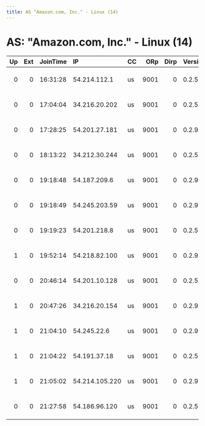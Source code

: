 ```yaml
---
title: AS "Amazon.com, Inc." - Linux (14)
---
```


# AS: "Amazon.com, Inc." - Linux (14)

|   Up |   Ext | JoinTime   | IP             | CC   |   ORp |   Dirp | Version   | Contact               | Nickname            |   eFamMembers |
|-----:|------:|:-----------|:---------------|:-----|------:|-------:|:----------|:----------------------|:--------------------|--------------:|
|    0 |     0 | 16:31:28   | 54.214.112.1   | us   |  9001 |      0 | 0.2.5.14  | root at example dot o | citest0007368NhqRPU |             1 |
|    0 |     0 | 17:04:04   | 34.216.20.202  | us   |  9001 |      0 | 0.2.5.14  | root at example dot o | citest0003932nSAyBR |             1 |
|    0 |     0 | 17:28:25   | 54.201.27.181  | us   |  9001 |      0 | 0.2.9.12  | root at example dot o | citest26529rMmLn7Fg |             1 |
|    0 |     0 | 18:13:22   | 34.212.30.244  | us   |  9001 |      0 | 0.2.5.14  | root at example dot o | citest265474HM4K8Ec |             1 |
|    0 |     0 | 19:18:48   | 54.187.209.6   | us   |  9001 |      0 | 0.2.9.12  | root at example dot o | citest26555XuDjNaEf |             1 |
|    0 |     0 | 19:18:49   | 54.245.203.59  | us   |  9001 |      0 | 0.2.9.12  | root at example dot o | citest26554adXDnk8T |             1 |
|    0 |     0 | 19:19:23   | 54.201.218.8   | us   |  9001 |      0 | 0.2.5.14  | root at example dot o | citest26556JYtkgBLx |             1 |
|    1 |     0 | 19:52:14   | 54.218.82.100  | us   |  9001 |      0 | 0.2.9.12  | root at example dot o | citest26573PMWejnKT |             1 |
|    0 |     0 | 20:46:14   | 54.201.10.128  | us   |  9001 |      0 | 0.2.5.14  | root at example dot o | citest26578TPNtRWfP |             1 |
|    1 |     0 | 20:47:26   | 34.216.20.154  | us   |  9001 |      0 | 0.2.9.12  | root at example dot o | citest26579TPNtRWfP |             1 |
|    1 |     0 | 21:04:10   | 54.245.22.6    | us   |  9001 |      0 | 0.2.9.12  | root at example dot o | citest26589DbVgWCge |             1 |
|    1 |     0 | 21:04:22   | 54.191.37.18   | us   |  9001 |      0 | 0.2.5.14  | root at example dot o | citest26591ehB2rrYD |             1 |
|    1 |     0 | 21:05:02   | 54.214.105.220 | us   |  9001 |      0 | 0.2.9.12  | root at example dot o | citest26590zsS4BCzb |             1 |
|    0 |     0 | 21:27:58   | 54.186.96.120  | us   |  9001 |      0 | 0.2.5.14  | root at example dot o | citest26613sNACkALI |             1 |

